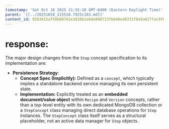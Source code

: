 ```yaml
---
timestamp: 'Sat Oct 18 2025 21:55:10 GMT-0400 (Eastern Daylight Time)'
parent: '[[../20251018_215510.7925c183.md]]'
content_id: 9203415af50b80762e3816b1ebde808723fb646ed0331f8a5a627fac9f6d8383
---
```


# response:

The major design changes from the `Step` concept specification to its implementation are:

* **Persistence Strategy**:
  * **Concept Spec (Implicitly):** Defined as a `concept`, which typically implies a standalone backend service managing its own persistent state.
  * **Implementation:** Explicitly treated as an **embedded document/value object** within `Recipe` and `Version` concepts, rather than a top-level entity with its own dedicated MongoDB collection or a `StepConcept` class managing direct database operations for `Step` instances. The `StepConcept` class itself serves as a structural placeholder, not an active data manager for `Step` objects.
